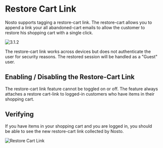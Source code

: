 # Restore Cart Link

Nosto supports tagging a restore-cart link. The restore-cart allows you to append a link your all abandoned-cart emails to allow the customer to restore his shopping cart with a single click.

![3.1.2](https://img.shields.io/badge/nosto-3.1.2-green.svg)

The restore-cart link works across devices but does not authenticate the user for security reasons. The restored session will be handled as a "Guest" user.

## Enabling / Disabling the Restore-Cart Link

The restore-cart link feature cannot be toggled on or off. The feature always attaches a restore cart-link to logged-in customers who have items in their shopping cart.

## Verifying

If you have items in your shopping cart and you are logged in, you should be able to see the new restore-cart link collected by Nosto.

![Restore Cart Link](https://user-images.githubusercontent.com/327432/32274617-4562b1c0-bf10-11e7-94f8-c4affa63a977.png)

